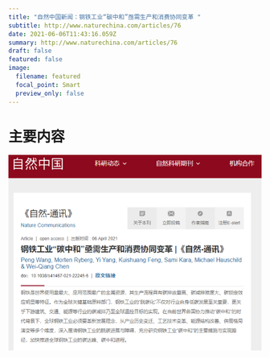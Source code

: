 ```yaml
---
title: "自然中国新闻：钢铁工业“碳中和”亟需生产和消费协同变革 "
subtitle: http://www.naturechina.com/articles/76
date: 2021-06-06T11:43:16.059Z
summary: http://www.naturechina.com/articles/76
draft: false
featured: false
image:
  filename: featured
  focal_point: Smart
  preview_only: false
---
```

# 主要内容

![](屏幕截图-2022-05-03-195453.png)